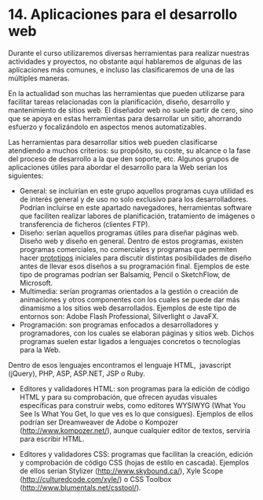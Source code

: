 # 14. Aplicaciones para el desarrollo web

Durante el curso utilizaremos diversas herramientas para realizar nuestras actividades y proyectos, no obstante aquí hablaremos de algunas de las aplicaciones más comunes, e incluso las clasificaremos de una de las múltiples maneras.

En la actualidad son muchas las herramientas que pueden utilizarse para facilitar tareas relacionadas con la planificación, diseño, desarrollo y mantenimiento de sitios web. El diseñador web no suele partir de cero, sino que se apoya en estas herramientas para desarrollar un sitio, ahorrando esfuerzo y focalizándolo en aspectos menos automatizables.

Las herramientas para desarrollar sitios web pueden clasificarse atendiendo a muchos criterios: su propósito, su coste, su alcance o la fase del proceso de desarrollo a la que den soporte, etc. Algunos grupos de aplicaciones útiles para abordar el desarrollo para la Web serían los siguientes:

-   General: se incluirían en este grupo aquellos programas cuya utilidad es de interés general y de uso no solo exclusivo para los desarrolladores. Podrían incluirse en este apartado navegadores, herramientas software que faciliten realizar labores de planificación, tratamiento de imágenes o transferencia de ficheros (clientes FTP).
-   Diseño: serían aquellos programas útiles para diseñar páginas web. Diseño web y diseño en general. Dentro de estos programas, existen programas comerciales, no comerciales y programas que permiten hacer [prototipos](https://es.wikipedia.org/wiki/Prototipo) iniciales para discutir distintas posibilidades de diseño antes de llevar esos diseños a su programación final. Ejemplos de este tipo de programas podrían ser Balsamiq, Pencil o SketchFlow, de Microsoft.
-   Multimedia: serían programas orientados a la gestión o creación de animaciones y otros componentes con los cuales se puede dar más dinamismo a los sitios web desarrollados. Ejemplos de este tipo de entornos son: Adobe Flash Professional, Silverlight o JavaFX.
-   Programación: son programas enfocados a desarrolladores y programadores, con los cuales se elaboran páginas y sitios web. Dichos programas suelen estar ligados a lenguajes concretos o tecnologías para la Web.

Dentro de esos lenguajes encontramos el lenguaje HTML,  javascript (jQuery), PHP, ASP, ASP.NET, JSP o Ruby.

-   Editores y validadores HTML: son programas para la edición de código HTML y para su comprobación, que ofrecen ayudas visuales específicas para construir webs, como editores WYSIWYG (What You See Is What You Get, lo que ves es lo que consigues). Ejemplos de ellos podrían ser Dreamweaver de Adobe o Kompozer (http://www.kompozer.net/), aunque cualquier editor de textos, serviría para escribir HTML.

-   Editores y validadores CSS: programas que facilitan la creación, edición y comprobación de código CSS (hojas de estilo en cascada). Ejemplos de ellos serían Stylizer (http://www.skybound.ca/), Xyle Scope (http://culturedcode.com/xyle/) o CSS Toolbox (http://www.blumentals.net/csstool/).